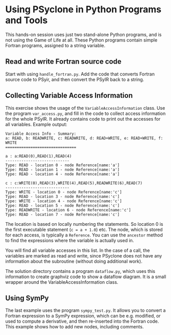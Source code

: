 # Using PSyclone in Python Programs and Tools

This hands-on session uses just two stand-alone Python programs,
and is not using the Game of Life at all. These Python programs contain
simple Fortran programs, assigned to a string variable.

## Read and write Fortran source code

Start with using ``handle_fortran.py``. Add the code that converts
Fortran source code to PSyir, and then convert the PSyIR back to
a string.

## Collecting Variable Access Information

This exercise shows the usage of the ``VariableAccessInformation`` class. Use
the program ``var_access.py``, and fill in the code to collect access information
for the whole PSyIR. It already contains code to print out the accesses for
all variables. Example output:

	Variable Access Info - Summary:
	a: READ, b: READWRITE, c: READWRITE, d: READ+WRITE, e: READ+WRITE, f: WRITE
	===============================

	a : a:READ(0),READ(1),READ(4)
	----------------------------
	Type: READ - location 0 - node Reference[name:'a']
	Type: READ - location 1 - node Reference[name:'a']
	Type: READ - location 4 - node Reference[name:'a']

	c : c:WRITE(0),READ(3),WRITE(4),READ(5),READWRITE(6),READ(7)
	----------------------------
	Type: WRITE - location 0 - node Reference[name:'c']
	Type: READ - location 3 - node Reference[name:'c']
	Type: WRITE - location 4 - node Reference[name:'c']
	Type: READ - location 5 - node Reference[name:'c']
	Type: READWRITE - location 6 - node Reference[name:'c']
	Type: READ - location 7 - node Reference[name:'c']

The location is based on locally numbering the statements. So location 0 is the first
executable statement (`c = a + 1.0`) etc. The node, which is stored for each access,
is typically a ``Reference``. You can use the ``ancestor`` method to find the
expressions where the variable is actually used in.

You will find all variable accesses in this list. In the case of a call, the
variables are marked as read and write, since PSyclone does not have any
information about the subroutine (without doing additional work).

The solution directory contains a program ``dataflow.py``, which uses this
information to create graphviz code to show a dataflow diagram. It is
a small wrapper around the VariableAccessInformation class.

## Using SymPy

The last example uses the program ``sympy_test.py``. It allows you
to convert a Fortran expression to a SymPy expression, which can be
e.g. modified, or used to compute a derivative, and then re-inserted
into the Fortran code. This example shows how to add new nodes,
including comments.
